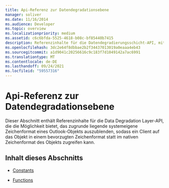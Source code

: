 ```yaml
---
title: Api-Referenz zur Datendegradationsebene
manager: soliver
ms.date: 11/16/2014
ms.audience: Developer
ms.topic: overview
ms.localizationpriority: medium
ms.assetid: c6c6bfda-5525-4618-b08c-bf85440b7415
description: Referenzinhalte für die Datendegradierungsschicht-API, mit der das zugrunde liegende systemeigene Zeichenformat eines Outlook-Objekts ausgeblendet werden kann.
ms.openlocfilehash: 3dc2e64f8dbbae2b2f34437013019a0eaaa4eb43
ms.sourcegitcommit: a1d9041c20256616c9c183f7d1049142a7ac6991
ms.translationtype: MT
ms.contentlocale: de-DE
ms.lasthandoff: 09/24/2021
ms.locfileid: "59557316"
---
```

# <a name="data-degradation-layer-api-reference"></a>Api-Referenz zur Datendegradationsebene

Dieser Abschnitt enthält Referenzinhalte für die Data Degradation Layer-API, die die Möglichkeit bietet, das zugrunde liegende systemeigene Zeichenformat eines Outlook-Objekts auszublenden, sodass ein Client auf das Objekt in einem bevorzugten Zeichenformat statt im nativen Zeichenformat des Objekts zugreifen kann.
  
## <a name="in-this-section"></a>Inhalt dieses Abschnitts

- [Constants](constants-data-degradation-layer-api.md)
    
- [Functions](functions-data-degradation-layer-api.md)
    

